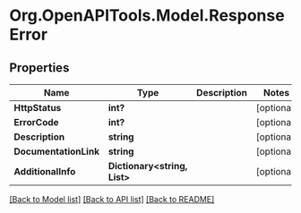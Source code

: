 # Org.OpenAPITools.Model.ResponseError

## Properties

Name | Type | Description | Notes
------------ | ------------- | ------------- | -------------
**HttpStatus** | **int?** |  | [optional] 
**ErrorCode** | **int?** |  | [optional] 
**Description** | **string** |  | [optional] 
**DocumentationLink** | **string** |  | [optional] 
**AdditionalInfo** | **Dictionary<string, List<string>>** |  | [optional] 

[[Back to Model list]](../README.md#documentation-for-models) [[Back to API list]](../README.md#documentation-for-api-endpoints) [[Back to README]](../README.md)

